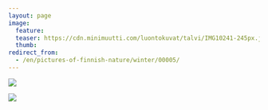 ```yaml
---
layout: page
image:
  feature:
  teaser: https://cdn.minimuutti.com/luontokuvat/talvi/IMG10241-245px.jpg
  thumb:
redirect_from:
  - /en/pictures-of-finnish-nature/winter/00005/
---
```


![](https://cdn.minimuutti.com/luontokuvat/talvi/IMG10241-800px.jpg)

![](https://cdn.minimuutti.com/luontokuvat/talvi/IMG10243-800px.jpg)

